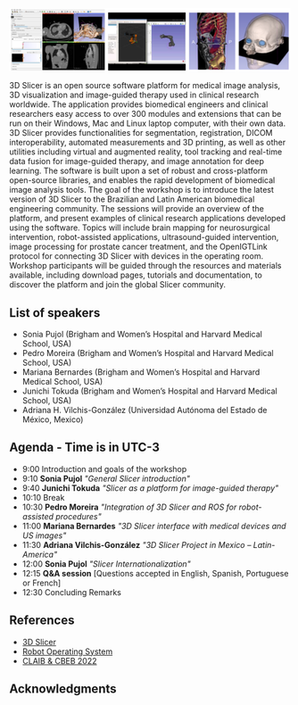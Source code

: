 
![image](3dslicer.png)

3D Slicer is an open source software platform for medical image analysis, 3D visualization and image-guided therapy used in clinical research worldwide. The application provides biomedical engineers and clinical researchers easy access to over 300 modules and extensions that can be run on their Windows, Mac and Linux laptop computer, with their own data. 3D Slicer provides functionalities for segmentation, registration, DICOM interoperability, automated measurements and 3D printing, as well as other utilities including virtual and augmented reality, tool tracking and real-time data fusion for image-guided therapy, and image annotation for deep learning. The software is built upon a set of robust and cross-platform open-source libraries, and enables the rapid development of biomedical image analysis tools. The goal of the workshop is to introduce the latest version of 3D Slicer to the Brazilian and Latin American biomedical engineering community. The sessions will provide an overview of the platform, and present examples of clinical research applications developed using the software. Topics will include brain mapping for neurosurgical intervention, robot-assisted applications, ultrasound-guided intervention, image processing for prostate cancer treatment, and the OpenIGTLink protocol for connecting 3D Slicer with devices in the operating room. Workshop participants will be guided through the resources and materials available, including download pages, tutorials and documentation, to discover the platform and join the global Slicer community.

## List of speakers
* Sonia Pujol (Brigham and Women’s Hospital and Harvard Medical School, USA)
* Pedro Moreira (Brigham and Women’s Hospital and Harvard Medical School, USA)
* Mariana Bernardes (Brigham and Women’s Hospital and Harvard Medical School, USA)
* Junichi Tokuda (Brigham and Women’s Hospital and Harvard Medical School, USA)
* Adriana H. Vilchis-González (Universidad Autónoma del Estado de México, Mexico)

## Agenda - Time is in UTC-3

* 9:00  Introduction and goals of the workshop
* 9:10  **Sonia Pujol** *"General Slicer introduction"*
* 9:40  **Junichi Tokuda** *"Slicer as a platform for image-guided therapy"*
* 10:10 Break
* 10:30 **Pedro Moreira** *"Integration of 3D Slicer and ROS for robot-assisted procedures"*
* 11:00 **Mariana Bernardes** *"3D Slicer interface with medical devices and US images"*
* 11:30 **Adriana Vilchis-González** *"3D Slicer Project in Mexico – Latin-America"*
* 12:00 **Sonia Pujol** *"Slicer Internationalization"*
* 12:15 **Q&A session** [Questions accepted in English, Spanish, Portuguese or French]
* 12:30 Concluding Remarks


## References
- [3D Slicer](https://www.slicer.org/)
- [Robot Operating System](http://www.ros.org/)
- [CLAIB & CBEB 2022](https://www.cbeb.org.br/en/)

## Acknowledgments
